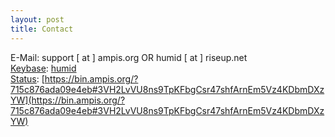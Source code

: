 ```yaml
---
layout: post
title: Contact
---
```


E-Mail: support [ at ] ampis.org OR humid [ at ] riseup.net  
[Keybase](https://keybase.io): [humid](https://keybase.io/humid)  
[Status](https://status.im): [https://bin.ampis.org/?715c876ada09e4eb#3VH2LvVU8ns9TpKFbgCsr47shfArnEm5Vz4KDbmDXzYW](https://bin.ampis.org/?715c876ada09e4eb#3VH2LvVU8ns9TpKFbgCsr47shfArnEm5Vz4KDbmDXzYW)  
